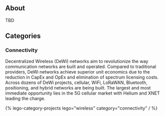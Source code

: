 ## About

TBD

## Categories

### Connectivity

Decentralized Wireless (DeWi) networks aim to revolutionize the way communication networks are built and operated. Compared to traditional providers, DeWi networks achieve superior unit economics due to the reduction in CapEx and OpEx and elimination of spectrum licensing costs. Across dozens of DeWi projects, cellular, WiFi, LoRaWAN, Bluetooth, positioning, and hybrid networks are being built. The largest and most immediate opportunity lies in the 5G cellular market with Helium and XNET leading the charge.

{% lego-category-projects lego="wireless" category="connectivity" / %}
